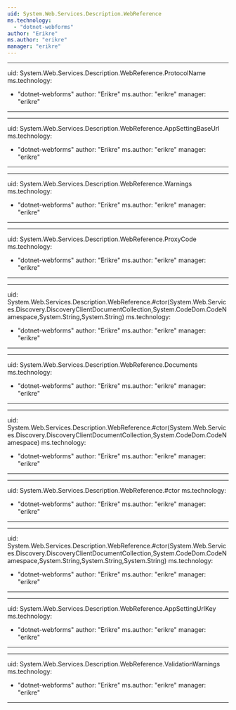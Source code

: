 ```yaml
---
uid: System.Web.Services.Description.WebReference
ms.technology: 
  - "dotnet-webforms"
author: "Erikre"
ms.author: "erikre"
manager: "erikre"
---
```


---
uid: System.Web.Services.Description.WebReference.ProtocolName
ms.technology: 
  - "dotnet-webforms"
author: "Erikre"
ms.author: "erikre"
manager: "erikre"
---

---
uid: System.Web.Services.Description.WebReference.AppSettingBaseUrl
ms.technology: 
  - "dotnet-webforms"
author: "Erikre"
ms.author: "erikre"
manager: "erikre"
---

---
uid: System.Web.Services.Description.WebReference.Warnings
ms.technology: 
  - "dotnet-webforms"
author: "Erikre"
ms.author: "erikre"
manager: "erikre"
---

---
uid: System.Web.Services.Description.WebReference.ProxyCode
ms.technology: 
  - "dotnet-webforms"
author: "Erikre"
ms.author: "erikre"
manager: "erikre"
---

---
uid: System.Web.Services.Description.WebReference.#ctor(System.Web.Services.Discovery.DiscoveryClientDocumentCollection,System.CodeDom.CodeNamespace,System.String,System.String)
ms.technology: 
  - "dotnet-webforms"
author: "Erikre"
ms.author: "erikre"
manager: "erikre"
---

---
uid: System.Web.Services.Description.WebReference.Documents
ms.technology: 
  - "dotnet-webforms"
author: "Erikre"
ms.author: "erikre"
manager: "erikre"
---

---
uid: System.Web.Services.Description.WebReference.#ctor(System.Web.Services.Discovery.DiscoveryClientDocumentCollection,System.CodeDom.CodeNamespace)
ms.technology: 
  - "dotnet-webforms"
author: "Erikre"
ms.author: "erikre"
manager: "erikre"
---

---
uid: System.Web.Services.Description.WebReference.#ctor
ms.technology: 
  - "dotnet-webforms"
author: "Erikre"
ms.author: "erikre"
manager: "erikre"
---

---
uid: System.Web.Services.Description.WebReference.#ctor(System.Web.Services.Discovery.DiscoveryClientDocumentCollection,System.CodeDom.CodeNamespace,System.String,System.String,System.String)
ms.technology: 
  - "dotnet-webforms"
author: "Erikre"
ms.author: "erikre"
manager: "erikre"
---

---
uid: System.Web.Services.Description.WebReference.AppSettingUrlKey
ms.technology: 
  - "dotnet-webforms"
author: "Erikre"
ms.author: "erikre"
manager: "erikre"
---

---
uid: System.Web.Services.Description.WebReference.ValidationWarnings
ms.technology: 
  - "dotnet-webforms"
author: "Erikre"
ms.author: "erikre"
manager: "erikre"
---
